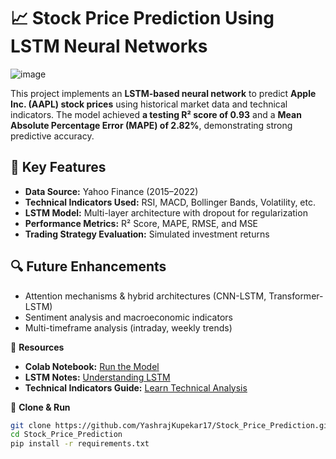 # 📈 Stock Price Prediction Using LSTM Neural Networks  
![image](https://github.com/user-attachments/assets/ac850d48-30fb-4211-9225-afe895c16a15)

This project implements an **LSTM-based neural network** to predict **Apple Inc. (AAPL) stock prices** using historical market data and technical indicators. The model achieved **a testing R² score of 0.93** and a **Mean Absolute Percentage Error (MAPE) of 2.82%**, demonstrating strong predictive accuracy. 

## 🚀 Key Features  
- **Data Source:** Yahoo Finance (2015–2022)  
- **Technical Indicators Used:** RSI, MACD, Bollinger Bands, Volatility, etc.  
- **LSTM Model:** Multi-layer architecture with dropout for regularization  
- **Performance Metrics:** R² Score, MAPE, RMSE, and MSE  
- **Trading Strategy Evaluation:** Simulated investment returns  

## 🔍 Future Enhancements  
- Attention mechanisms & hybrid architectures (CNN-LSTM, Transformer-LSTM)  
- Sentiment analysis and macroeconomic indicators  
- Multi-timeframe analysis (intraday, weekly trends)  

📌 **Resources**  
-  **Colab Notebook:** [Run the Model](https://colab.research.google.com/drive/1ucG0i-5anQnhmB3Z8b-JDKtdEGCwMEI1?usp=sharing)  
-  **LSTM Notes:** [Understanding LSTM](https://cloudy-tin-428.notion.site/LSTM-193bbbfd19c980e08502dffbcc3a8571)  
-  **Technical Indicators Guide:** [Learn Technical Analysis](https://cloudy-tin-428.notion.site/Technical-Indicators-166bbbfd19c98062af7ae1077a5de628?pvs=4)  

🔗 **Clone & Run**  
```sh
git clone https://github.com/YashrajKupekar17/Stock_Price_Prediction.git
cd Stock_Price_Prediction
pip install -r requirements.txt
```
